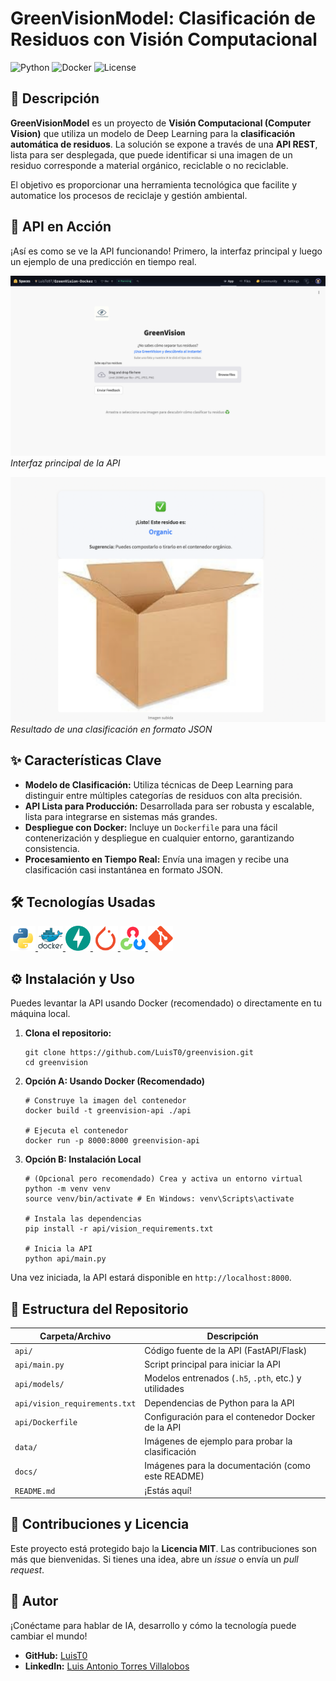 # GreenVisionModel: Clasificación de Residuos con Visión Computacional

![Python](https://img.shields.io/badge/Python-3.9%2B-blue.svg)
![Docker](https://img.shields.io/badge/Docker-20.10%2B-blue.svg)
![License](https://img.shields.io/badge/License-MIT-green.svg)

## 📖 Descripción

**GreenVisionModel** es un proyecto de **Visión Computacional (Computer Vision)** que utiliza un modelo de Deep Learning para la **clasificación automática de residuos**. La solución se expone a través de una **API REST**, lista para ser desplegada, que puede identificar si una imagen de un residuo corresponde a material orgánico, reciclable o no reciclable.

El objetivo es proporcionar una herramienta tecnológica que facilite y automatice los procesos de reciclaje y gestión ambiental.

## 🚀 API en Acción

¡Así es como se ve la API funcionando! Primero, la interfaz principal y luego un ejemplo de una predicción en tiempo real.

![Pantalla principal de la API](docs/Pantalla_principal.png)
_Interfaz principal de la API_

![Ejemplo de predicción](docs/Predicción.png)
_Resultado de una clasificación en formato JSON_

## ✨ Características Clave

*   **Modelo de Clasificación:** Utiliza técnicas de Deep Learning para distinguir entre múltiples categorías de residuos con alta precisión.
*   **API Lista para Producción:** Desarrollada para ser robusta y escalable, lista para integrarse en sistemas más grandes.
*   **Despliegue con Docker:** Incluye un `Dockerfile` para una fácil contenerización y despliegue en cualquier entorno, garantizando consistencia.
*   **Procesamiento en Tiempo Real:** Envía una imagen y recibe una clasificación casi instantánea en formato JSON.

## 🛠️ Tecnologías Usadas

<p align="left">
  <a href="https://www.python.org" target="_blank"> <img src="https://raw.githubusercontent.com/devicons/devicon/master/icons/python/python-original.svg" alt="python" width="40" height="40"/> </a>
  <a href="https://www.docker.com/" target="_blank"> <img src="https://raw.githubusercontent.com/devicons/devicon/master/icons/docker/docker-original-wordmark.svg" alt="docker" width="40" height="40"/> </a>
  <a href="https://fastapi.tiangolo.com/" target="_blank"> <img src="https://raw.githubusercontent.com/devicons/devicon/master/icons/fastapi/fastapi-original.svg" alt="fastapi" width="40" height="40"/> </a>
  <a href="https://pytorch.org/" target="_blank"> <img src="https://raw.githubusercontent.com/devicons/devicon/master/icons/pytorch/pytorch-original.svg" alt="pytorch" width="40" height="40"/> </a>
  <a href="https://opencv.org/" target="_blank"> <img src="https://raw.githubusercontent.com/devicons/devicon/master/icons/opencv/opencv-original.svg" alt="opencv" width="40" height="40"/> </a>
  <a href="https://git-scm.com/" target="_blank"> <img src="https://raw.githubusercontent.com/devicons/devicon/master/icons/git/git-original.svg" alt="git" width="40" height="40"/> </a>
</p>

## ⚙️ Instalación y Uso

Puedes levantar la API usando Docker (recomendado) o directamente en tu máquina local.

1.  **Clona el repositorio:**
    ```
    git clone https://github.com/LuisT0/greenvision.git
    cd greenvision
    ```
2.  **Opción A: Usando Docker (Recomendado)**
    ```
    # Construye la imagen del contenedor
    docker build -t greenvision-api ./api

    # Ejecuta el contenedor
    docker run -p 8000:8000 greenvision-api
    ```
3.  **Opción B: Instalación Local**
    ```
    # (Opcional pero recomendado) Crea y activa un entorno virtual
    python -m venv venv
    source venv/bin/activate # En Windows: venv\Scripts\activate

    # Instala las dependencias
    pip install -r api/vision_requirements.txt

    # Inicia la API
    python api/main.py
    ```
Una vez iniciada, la API estará disponible en `http://localhost:8000`.

## 📂 Estructura del Repositorio

| Carpeta/Archivo               | Descripción                                          |
|-------------------------------|------------------------------------------------------|
| `api/`                        | Código fuente de la API (FastAPI/Flask)              |
| `api/main.py`                 | Script principal para iniciar la API                 |
| `api/models/`                 | Modelos entrenados (`.h5`, `.pth`, etc.) y utilidades |
| `api/vision_requirements.txt` | Dependencias de Python para la API                   |
| `api/Dockerfile`              | Configuración para el contenedor Docker de la API    |
| `data/`                       | Imágenes de ejemplo para probar la clasificación     |
| `docs/`                       | Imágenes para la documentación (como este README)    |
| `README.md`                   | ¡Estás aquí!                                         |


## 🤝 Contribuciones y Licencia

Este proyecto está protegido bajo la **Licencia MIT**. Las contribuciones son más que bienvenidas. Si tienes una idea, abre un *issue* o envía un *pull request*.

## 👤 Autor

¡Conéctame para hablar de IA, desarrollo y cómo la tecnología puede cambiar el mundo!

*   **GitHub:** [LuisT0](https://github.com/LuisT0)
*   **LinkedIn:** [Luis Antonio Torres Villalobos](https://www.linkedin.com/in/luis-antonio-torres-villalobos/)

